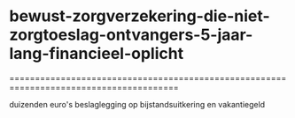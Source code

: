 # bewust-zorgverzekering-die-niet-zorgtoeslag-ontvangers-5-jaar-lang-financieel-oplicht
=======================================================================================

duizenden euro's beslaglegging op bijstandsuitkering en vakantiegeld
